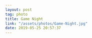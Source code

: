 ```yaml
---
layout: post
tag: photo
title: Game Night
link: "/assets/photos/Game-Night.jpg"
date: 2019-05-25 20:57:37
---
```

